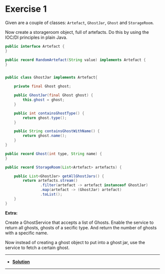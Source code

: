 # Exercise 1

Given are a couple of classes: ``Artefact``, ``GhostJar``, ``Ghost`` and ``StorageRoom``.

Now create a storageroom object, full of artefacts. Do this by using the IOC/DI principles in plain Java.

```java
public interface Artefact {
}
```

```java
public record RandomArtefact(String value) implements Artefact {
}


public class GhostJar implements Artefact{

    private final Ghost ghost;

    public GhostJar(final Ghost ghost) {
        this.ghost = ghost;
    }

    public int containsGhostType() {
        return ghost.type();
    }

    public String containsGhostWithName() {
        return ghost.name();
    }
}
```

```java
public record Ghost(int type, String name) {
}
```

```java
public record StorageRoom(List<Artefact> artefacts) {

    public List<GhostJar> getAllGhostJars() {
        return artefacts.stream()
                .filter(artefact -> artefact instanceof GhostJar)
                .map(artefact -> (GhostJar) artefact)
                .toList();
    }
}
```

**Extra:**

Create a GhostService that accepts a list of Ghosts. Enable the service to return all ghosts, ghosts of a secific type. And return the number of ghosts with a specific name.

Now instead of creating a ghost object to put into a ghost jar, use the service to fetch a certain ghost.


---

* **[Solution](https://github.com/tvanwinckel/intro-spring-core/blob/main/exercises/solutions/solution_1.md)**

---
